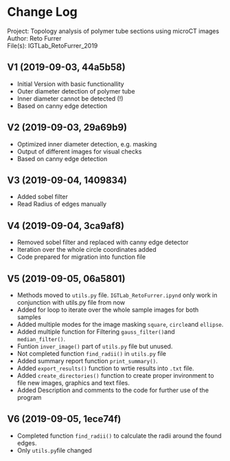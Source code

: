 # Change Log
Project:  Topology analysis of polymer tube sections using microCT images<br/>
Author:   Reto Furrer<br/>
File(s):  IGTLab_RetoFurrer_2019<br/>

## V1 (2019-09-03, 44a5b58)
* Initial Version with basic functionallity
* Outer diameter detection of polymer tube
* Inner diameter cannot be detected (!)
* Based on canny edge detection

## V2 (2019-09-03, 29a69b9)
* Optimized inner diameter detection, e.g. masking
* Output of different images for visual checks
* Based on canny edge detection

## V3 (2019-09-04, 1409834)
* Added sobel filter
* Read Radius of edges manually

## V4 (2019-09-04, 3ca9af8)
* Removed sobel filter and replaced with canny edge detector
* Iteration over the whole circle coordinates added
* Code prepared for migration into function file

## V5 (2019-09-05, 06a5801)
* Methods moved to `utils.py` file. `IGTLab_RetoFurrer.ipynd` only work in conjunction with utils.py file from now
* Added for loop to iterate over the whole sample images for both samples
* Added multiple modes for the image masking `square`, `circle`and `ellipse`.
* Added multiple function for Filtering `gauss_filter()`and `median_filter()`.
* Funtion `inver_image()` part of `utils.py` file but unused.
* Not completed function `find_radii()` in `utils.py` file
* Added summary report function `print_summary()`.
* Added `export_results()` function to wrtie results into `.txt` file.
* Added `create_directories()` function to create proper invironment to file new images, graphics and text files.
* Added Description and comments to the code for further use of the program

## V6 (2019-09-05, 1ece74f)
* Completed function `find_radii()` to calculate the radii around the found edges.
* Only `utils.py`file changed
